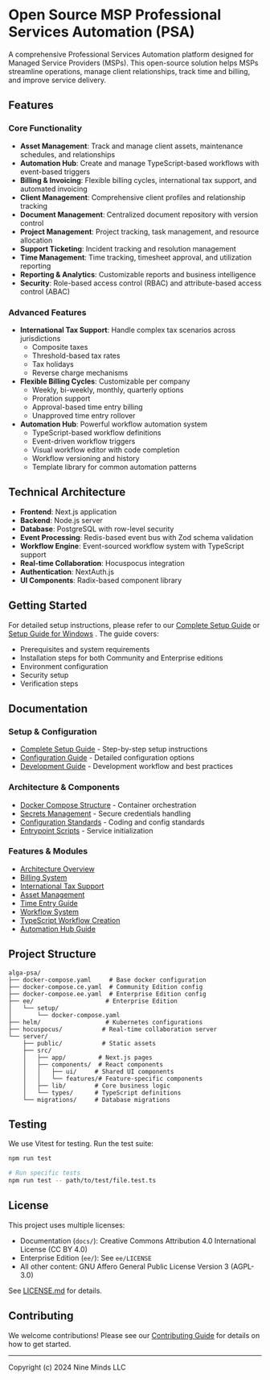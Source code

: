 # Open Source MSP Professional Services Automation (PSA)

A comprehensive Professional Services Automation platform designed for Managed Service Providers (MSPs). This open-source solution helps MSPs streamline operations, manage client relationships, track time and billing, and improve service delivery.

## Features

### Core Functionality
- **Asset Management**: Track and manage client assets, maintenance schedules, and relationships
- **Automation Hub**: Create and manage TypeScript-based workflows with event-based triggers
- **Billing & Invoicing**: Flexible billing cycles, international tax support, and automated invoicing
- **Client Management**: Comprehensive client profiles and relationship tracking
- **Document Management**: Centralized document repository with version control
- **Project Management**: Project tracking, task management, and resource allocation
- **Support Ticketing**: Incident tracking and resolution management
- **Time Management**: Time tracking, timesheet approval, and utilization reporting
- **Reporting & Analytics**: Customizable reports and business intelligence
- **Security**: Role-based access control (RBAC) and attribute-based access control (ABAC)

### Advanced Features
- **International Tax Support**: Handle complex tax scenarios across jurisdictions
  - Composite taxes
  - Threshold-based tax rates
  - Tax holidays
  - Reverse charge mechanisms
- **Flexible Billing Cycles**: Customizable per company
  - Weekly, bi-weekly, monthly, quarterly options
  - Proration support
  - Approval-based time entry billing
  - Unapproved time entry rollover
- **Automation Hub**: Powerful workflow automation system
  - TypeScript-based workflow definitions
  - Event-driven workflow triggers
  - Visual workflow editor with code completion
  - Workflow versioning and history
  - Template library for common automation patterns

## Technical Architecture

- **Frontend**: Next.js application
- **Backend**: Node.js server
- **Database**: PostgreSQL with row-level security
- **Event Processing**: Redis-based event bus with Zod schema validation
- **Workflow Engine**: Event-sourced workflow system with TypeScript support
- **Real-time Collaboration**: Hocuspocus integration
- **Authentication**: NextAuth.js
- **UI Components**: Radix-based component library

## Getting Started

For detailed setup instructions, please refer to our [Complete Setup Guide](/docs/setup_guide.md) or [Setup Guide for Windows](/docs/setup_guide_windows.md) . The guide covers:
- Prerequisites and system requirements
- Installation steps for both Community and Enterprise editions
- Environment configuration
- Security setup
- Verification steps

## Documentation

### Setup & Configuration
- [Complete Setup Guide](/docs/setup_guide.md) - Step-by-step setup instructions
- [Configuration Guide](/docs/configuration_guide.md) - Detailed configuration options
- [Development Guide](/docs/development_guide.md) - Development workflow and best practices

### Architecture & Components
- [Docker Compose Structure](/docs/docker_compose.md) - Container orchestration
- [Secrets Management](/docs/secrets_management.md) - Secure credentials handling
- [Configuration Standards](/docs/configuration_standards.md) - Coding and config standards
- [Entrypoint Scripts](/docs/entrypoint_scripts.md) - Service initialization

### Features & Modules
- [Architecture Overview](/docs/overview.md)
- [Billing System](/docs/billing.md)
- [International Tax Support](/docs/international_tax_support.md)
- [Asset Management](/docs/asset_management.md)
- [Time Entry Guide](/docs/time_entry.md)
- [Workflow System](/docs/workflow/workflow-system.md)
- [TypeScript Workflow Creation](/docs/workflow/typescript-workflow-creation.md)
- [Automation Hub Guide](/docs/workflow/automation-hub-workflow-guide.md)

## Project Structure

```
alga-psa/
├── docker-compose.yaml     # Base docker configuration
├── docker-compose.ce.yaml  # Community Edition config
├── docker-compose.ee.yaml  # Enterprise Edition config
├── ee/                    # Enterprise Edition
│   └── setup/
│       └── docker-compose.yaml
├── helm/                  # Kubernetes configurations
├── hocuspocus/           # Real-time collaboration server
└── server/
    ├── public/           # Static assets
    ├── src/
    │   ├── app/         # Next.js pages
    │   ├── components/  # React components
    │   │   ├── ui/     # Shared UI components
    │   │   └── features/# Feature-specific components
    │   ├── lib/        # Core business logic
    │   └── types/      # TypeScript definitions
    └── migrations/     # Database migrations
```

## Testing

We use Vitest for testing. Run the test suite:

```bash
npm run test

# Run specific tests
npm run test -- path/to/test/file.test.ts
```

## License

This project uses multiple licenses:

- Documentation (`docs/`): Creative Commons Attribution 4.0 International License (CC BY 4.0)
- Enterprise Edition (`ee/`): See `ee/LICENSE`
- All other content: GNU Affero General Public License Version 3 (AGPL-3.0)

See [LICENSE.md](/LICENSE.md) for details.

## Contributing

We welcome contributions! Please see our [Contributing Guide](/docs/contributing.md) for details on how to get started.

---
Copyright (c) 2024 Nine Minds LLC
